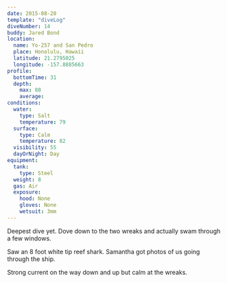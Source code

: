 ```yaml
---
date: 2015-08-20
template: "diveLog"
diveNumber: 14
buddy: Jared Bond
location:
  name: Yo-257 and San Pedro
  place: Honolulu, Hawaii
  latitude: 21.2795025
  longitude: -157.8885663
profile:
  bottomTime: 31
  depth:
    max: 88
    average:
conditions:
  water:
    type: Salt
    temperature: 79
  surface:
    type: Calm
    temperature: 82
  visibility: 55
  dayOrNight: Day
equipment:
  tank:
    type: Steel
  weight: 8
  gas: Air
  exposure:
    hood: None
    gloves: None
    wetsuit: 3mm
---
```

Deepest dive yet. Dove down to the two wreaks and actually swam through a few windows.

Saw an 8 foot white tip reef shark. Samantha got photos of us going through the ship.

Strong current on the way down and up but calm at the wreaks.
